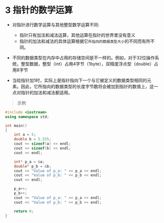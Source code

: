 

&emsp;
# 3 指针的数学运算

- 对指针进行数学运算与其他整型数学运算不同:
    - 指针只有加法和减法运算，其他运算在指针的世界里没有意义
    - 指针的加法和减法的具体运算根据它`所指向的数据类型大小`的不同而有所不同。


- 不同的数据类型在内存中占用的存储空间是不一样的。例如，对于32位操作系统，整型数据，整型（int）占用4字节（1byte），双精度浮点型（double）占用8字节

- 当给指针加1时，实际上是指针指向下一个与它被定义的数据类型相同的元素。因此，它所指向的数据类型的长度字节数将会被加到指针的数值上，这一点对指针的加法和减法都适用。

>示例
```c++
#include <iostream>
using namespace std;

int main()
{
    int a = 5;
    double b = 5.555;
    cout << sizeof(a) << endl;
    cout << sizeof(b) << endl;
    cout << endl;

    int* p_a = &a;
    double* p_b = &b;
    cout << "Value of p_a: " << p_a << endl;
    cout << "Value of p_b: " << p_b << endl;
    cout << endl;

    p_a++;
    p_b++;
    cout << "Value of p_a: " << p_a << endl;
    cout << "Value of p_b: " << p_b << endl;

    return 0;
}
```

